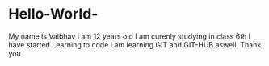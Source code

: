 # Hello-World-
My name is Vaibhav
I am 12 years old
I am curenly studying in class 6th
I have started Learning to code
I am learning GIT and GIT-HUB aswell.
Thank you
